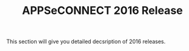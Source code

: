 ﻿---
title: " APPSeCONNECT 2016 Release"
toc: true
tag: developers
category: "release-notes"
menus: 
    AECreleasenotes:
        title: "2016"
        weight: 6
        icon: fa fa-wpexplorer
        identifier: 2016Release
---


This section will give you detailed decsription of 2016 releases.

